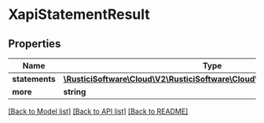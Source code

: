 # XapiStatementResult

## Properties
Name | Type | Description | Notes
------------ | ------------- | ------------- | -------------
**statements** | [**\RusticiSoftware\Cloud\V2\RusticiSoftware\Cloud\V2\Model\XapiStatement[]**](XapiStatement.md) |  | 
**more** | **string** |  | [optional] 

[[Back to Model list]](../README.md#documentation-for-models) [[Back to API list]](../README.md#documentation-for-api-endpoints) [[Back to README]](../README.md)


